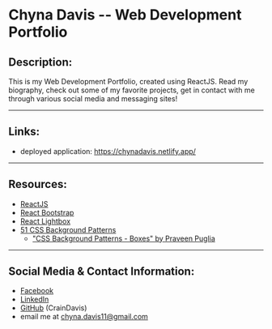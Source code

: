 # Chyna Davis -- Web Development Portfolio

## Description:
This is my Web Development Portfolio, created using ReactJS. Read my biography, check out some of my favorite projects, get in contact with me through various social media and messaging sites!

---

## Links:
* deployed application: https://chynadavis.netlify.app/

---

## Resources:
* [ReactJS](https://reactjs.org/)
* [React Bootstrap](https://react-bootstrap.github.io/getting-started/introduction)
* [React Lightbox](https://www.npmjs.com/package/react-image-lightbox)
* [51 CSS Background Patterns](https://freefrontend.com/css-background-patterns/)
    * ["CSS Background Patterns - Boxes" by Praveen Puglia](https://codepen.io/praveenpuglia/pen/MyNpXQ)

---

## Social Media & Contact Information:
* [Facebook](https://www.facebook.com/chyna.davis.5)
* [LinkedIn](https://linkedin.com/in/chyna-davis)
* [GitHub](https://github.com/CrainDavis) (CrainDavis)
* email me at chyna.davis11@gmail.com
